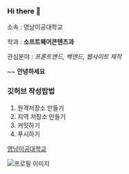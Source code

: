 ### Hi there 👋

소속 : 영남이공대학교

학과 : **소프트웨어콘텐츠과**

관심분야 : *프론트앤드, 백앤드, 웹사이트 제작*

~~
**안녕하세요**

### 깃허브 작성밥법
1. 원격저장소 만들기
2. 지역 저장소 만들기
3. 커밋하기
4. 푸시하기

[영남이공대학교](http://www.unc.ac.kr)

![프로필 이미지](.\눈사람.jpeg)
<!--
**JinsuBae2/JinsuBae2** is a ✨ _special_ ✨ repository because its `README.md` (this file) appears on your GitHub profile.

Here are some ideas to get you started:

- 🔭 I’m currently working on ...
- 🌱 I’m currently learning ...
- 👯 I’m looking to collaborate on ...
- 🤔 I’m looking for help with ...
- 💬 Ask me about ...
- 📫 How to reach me: ...
- 😄 Pronouns: ...
- ⚡ Fun fact: ...
-->
